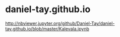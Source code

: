 # daniel-tay.github.io

http://nbviewer.jupyter.org/github/Daniel-Tay/daniel-tay.github.io/blob/master/Kalevala.ipynb
